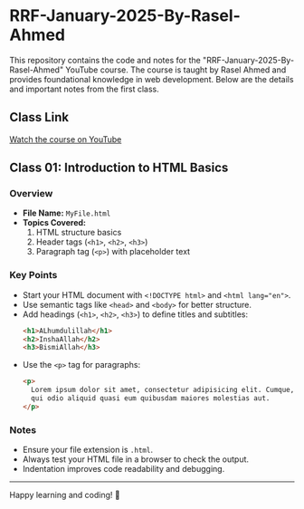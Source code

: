 # RRF-January-2025-By-Rasel-Ahmed

This repository contains the code and notes for the "RRF-January-2025-By-Rasel-Ahmed" YouTube course. The course is taught by Rasel Ahmed and provides foundational knowledge in web development. Below are the details and important notes from the first class.

## Class Link

[Watch the course on YouTube](https://youtu.be/3L_G3B-Wtvs?si=O1-HfQidq-YeS7ro)

## Class 01: Introduction to HTML Basics

### Overview

- **File Name:** `MyFile.html`
- **Topics Covered:**
  1. HTML structure basics
  2. Header tags (`<h1>`, `<h2>`, `<h3>`)
  3. Paragraph tag (`<p>`) with placeholder text

### Key Points

- Start your HTML document with `<!DOCTYPE html>` and `<html lang="en">`.
- Use semantic tags like `<head>` and `<body>` for better structure.
- Add headings (`<h1>`, `<h2>`, `<h3>`) to define titles and subtitles:
  ```html
  <h1>ALhumdulillah</h1>
  <h2>InshaAllah</h2>
  <h3>BismiAllah</h3>
  ```
- Use the `<p>` tag for paragraphs:
  ```html
  <p>
    Lorem ipsum dolor sit amet, consectetur adipisicing elit. Cumque, quas justo
    qui odio aliquid quasi eum quibusdam maiores molestias aut.
  </p>
  ```

### Notes

- Ensure your file extension is `.html`.
- Always test your HTML file in a browser to check the output.
- Indentation improves code readability and debugging.

---

Happy learning and coding! 🚀
